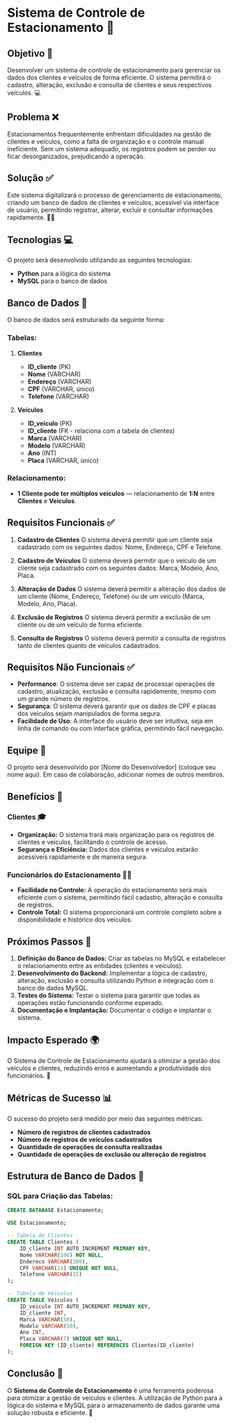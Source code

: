 # **Sistema de Controle de Estacionamento** 🚗

## **Objetivo** 🎯

Desenvolver um sistema de controle de estacionamento para gerenciar os dados dos clientes e veículos de forma eficiente. O sistema permitirá o cadastro, alteração, exclusão e consulta de clientes e seus respectivos veículos. 💻

## **Problema** ❌

Estacionamentos frequentemente enfrentam dificuldades na gestão de clientes e veículos, como a falta de organização e o controle manual ineficiente. Sem um sistema adequado, os registros podem se perder ou ficar desorganizados, prejudicando a operação.

## **Solução** ✅

Este sistema digitalizará o processo de gerenciamento de estacionamento, criando um banco de dados de clientes e veículos, acessível via interface de usuário, permitindo registrar, alterar, excluir e consultar informações rapidamente. 🚗📱

## **Tecnologias** 💻

O projeto será desenvolvido utilizando as seguintes tecnologias:

* **Python** para a lógica do sistema
* **MySQL** para o banco de dados


## **Banco de Dados** 💾

O banco de dados será estruturado da seguinte forma:

### **Tabelas:**

1. **Clientes**

   * **ID\_cliente** (PK)
   * **Nome** (VARCHAR)
   * **Endereço** (VARCHAR)
   * **CPF** (VARCHAR, único)
   * **Telefone** (VARCHAR)

2. **Veículos**

   * **ID\_veículo** (PK)
   * **ID\_cliente** (FK - relaciona com a tabela de clientes)
   * **Marca** (VARCHAR)
   * **Modelo** (VARCHAR)
   * **Ano** (INT)
   * **Placa** (VARCHAR, único)

### **Relacionamento:**

* **1 Cliente pode ter múltiplos veículos** — relacionamento de **1\:N** entre **Clientes** e **Veículos**.

## **Requisitos Funcionais** ✅

1. **Cadastro de Clientes**
   O sistema deverá permitir que um cliente seja cadastrado com os seguintes dados: Nome, Endereço, CPF e Telefone.

2. **Cadastro de Veículos**
   O sistema deverá permitir que o veículo de um cliente seja cadastrado com os seguintes dados: Marca, Modelo, Ano, Placa.

3. **Alteração de Dados**
   O sistema deverá permitir a alteração dos dados de um cliente (Nome, Endereço, Telefone) ou de um veículo (Marca, Modelo, Ano, Placa).

4. **Exclusão de Registros**
   O sistema deverá permitir a exclusão de um cliente ou de um veículo de forma eficiente.

5. **Consulta de Registros**
   O sistema deverá permitir a consulta de registros tanto de clientes quanto de veículos cadastrados.

## **Requisitos Não Funcionais** ✅

* **Performance**: O sistema deve ser capaz de processar operações de cadastro, atualização, exclusão e consulta rapidamente, mesmo com um grande número de registros.
* **Segurança**: O sistema deverá garantir que os dados de CPF e placas dos veículos sejam manipulados de forma segura.
* **Facilidade de Uso**: A interface do usuário deve ser intuitiva, seja em linha de comando ou com interface gráfica, permitindo fácil navegação.

## **Equipe** 👥

O projeto será desenvolvido por \[Nome do Desenvolvedor] (coloque seu nome aqui). Em caso de colaboração, adicionar nomes de outros membros.

## **Benefícios** 🌟

### **Clientes** 🎓

* **Organização:** O sistema trará mais organização para os registros de clientes e veículos, facilitando o controle de acesso.
* **Segurança e Eficiência:** Dados dos clientes e veículos estarão acessíveis rapidamente e de maneira segura.

### **Funcionários do Estacionamento** 👨‍💼

* **Facilidade no Controle:** A operação do estacionamento será mais eficiente com o sistema, permitindo fácil cadastro, alteração e consulta de registros.
* **Controle Total:** O sistema proporcionará um controle completo sobre a disponibilidade e histórico dos veículos.

## **Próximos Passos** 🚀

1. **Definição do Banco de Dados:** Criar as tabelas no MySQL e estabelecer o relacionamento entre as entidades (clientes e veículos).
2. **Desenvolvimento do Backend:** Implementar a lógica de cadastro, alteração, exclusão e consulta utilizando Python e integração com o banco de dados MySQL.
3. **Testes do Sistema:** Testar o sistema para garantir que todas as operações estão funcionando conforme esperado.
4. **Documentação e Implantação:** Documentar o código e implantar o sistema.

## **Impacto Esperado** 🌍

O Sistema de Controle de Estacionamento ajudará a otimizar a gestão dos veículos e clientes, reduzindo erros e aumentando a produtividade dos funcionários. 🏢

## **Métricas de Sucesso** 📊

O sucesso do projeto será medido por meio das seguintes métricas:

* **Número de registros de clientes cadastrados**
* **Número de registros de veículos cadastrados**
* **Quantidade de operações de consulta realizadas**
* **Quantidade de operações de exclusão ou alteração de registros**

## **Estrutura de Banco de Dados** 💾

### **SQL para Criação das Tabelas:**

```sql
CREATE DATABASE Estacionamento;

USE Estacionamento;

-- Tabela de Clientes
CREATE TABLE Clientes (
    ID_cliente INT AUTO_INCREMENT PRIMARY KEY,
    Nome VARCHAR(100) NOT NULL,
    Endereco VARCHAR(200),
    CPF VARCHAR(11) UNIQUE NOT NULL,
    Telefone VARCHAR(15)
);

-- Tabela de Veículos
CREATE TABLE Veiculos (
    ID_veiculo INT AUTO_INCREMENT PRIMARY KEY,
    ID_cliente INT,
    Marca VARCHAR(50),
    Modelo VARCHAR(50),
    Ano INT,
    Placa VARCHAR(7) UNIQUE NOT NULL,
    FOREIGN KEY (ID_cliente) REFERENCES Clientes(ID_cliente)
);
```

## **Conclusão** 🎉

O **Sistema de Controle de Estacionamento** é uma ferramenta poderosa para otimizar a gestão de veículos e clientes. A utilização de Python para a lógica do sistema e MySQL para o armazenamento de dados garante uma solução robusta e eficiente. 🏅
